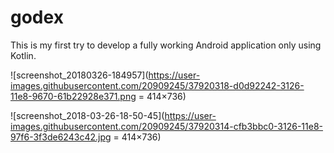 # godex
This is my first try to develop a fully working Android application only using Kotlin.

![screenshot_20180326-184957](https://user-images.githubusercontent.com/20909245/37920318-d0d92242-3126-11e8-9670-61b22928e371.png = 414×736)

![screenshot_2018-03-26-18-50-45](https://user-images.githubusercontent.com/20909245/37920314-cfb3bbc0-3126-11e8-97f6-3f3de6243c42.jpg = 414×736)


